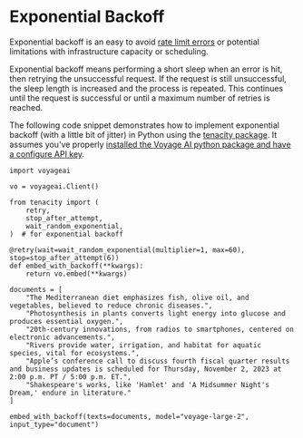 # Exponential Backoff

Exponential backoff is an easy to avoid [rate limit errors](https://docs.voyageai.com/docs/rate-limits) or potential limitations with infrastructure capacity or scheduling.

Exponential backoff means performing a short sleep when an error is hit, then retrying the unsuccessful request. If the request is still unsuccessful, the sleep length is increased and the process is repeated. This continues until the request is successful or until a maximum number of retries is reached.

The following code snippet demonstrates how to implement exponential backoff (with a little bit of jitter) in Python using the [tenacity package](https://tenacity.readthedocs.io/en/latest/).  It assumes you've properly [installed the Voyage AI python package and have a configure API key](https://docs.voyageai.com/docs/api-key-and-installation).

```
import voyageai

vo = voyageai.Client()

from tenacity import (  
	retry,  
	stop_after_attempt,  
	wait_random_exponential,  
)  # for exponential backoff

@retry(wait=wait_random_exponential(multiplier=1, max=60), stop=stop_after_attempt(6))  
def embed_with_backoff(**kwargs):  
    return vo.embed(**kwargs)

documents = [
	"The Mediterranean diet emphasizes fish, olive oil, and vegetables, believed to reduce chronic diseases.",
	"Photosynthesis in plants converts light energy into glucose and produces essential oxygen.",
	"20th-century innovations, from radios to smartphones, centered on electronic advancements.",
	"Rivers provide water, irrigation, and habitat for aquatic species, vital for ecosystems.",
	"Apple’s conference call to discuss fourth fiscal quarter results and business updates is scheduled for Thursday, November 2, 2023 at 2:00 p.m. PT / 5:00 p.m. ET.",
	"Shakespeare's works, like 'Hamlet' and 'A Midsummer Night's Dream,' endure in literature."
]

embed_with_backoff(texts=documents, model="voyage-large-2", input_type="document")
```
